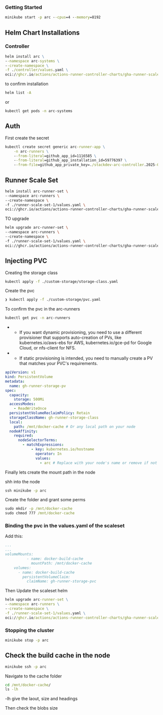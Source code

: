 ### Getting Started

```cmd
minikube start -p arc --cpus=4 --memory=8192
```

## Helm Chart Installations

### Controller

```cmd
helm install arc \
--namespace arc-systems \
--create-namespace \
-f ./controller/values.yaml \
oci://ghcr.io/actions/actions-runner-controller-charts/gha-runner-scale-set-controller
```

to confirm installation

```sh
helm list -A
```

or

```sh
kubectl get pods -n arc-systems
```

## Auth

First create the secret

```cmd
kubectl create secret generic arc-runner-app \
    -n arc-runners \
    --from-literal=github_app_id=1116585 \
    --from-literal=github_app_installation_id=59776397 \
    --from-file=github_app_private_key=./stackdev-arc-controller.2025-01-19.private-key.pem
```

## Runner Scale Set

```sh
helm install arc-runner-set \
--namespace arc-runners \
--create-namespace \
-f ./runner-scale-set-1/values.yaml \
oci://ghcr.io/actions/actions-runner-controller-charts/gha-runner-scale-set
```

TO upgrade

```sh
helm upgrade arc-runner-set \
--namespace arc-runners \
--create-namespace \
-f ./runner-scale-set-1/values.yaml \
oci://ghcr.io/actions/actions-runner-controller-charts/gha-runner-scale-set
```

## Injecting PVC

Creating the storage class

```sh
kubectl apply -f ./custom-storage/storage-class.yaml
```

Create the pvc

```sh
❯ kubectl apply -f ./custom-storage/pvc.yaml
```

To confirm the pvc in the arc-runners

```sh
kubectl get pvc -n arc-runners
```

- - If you want dynamic provisioning, you need to use a different provisioner that supports auto-creation of PVs, like kubernetes.io/aws-ebs for AWS, kubernetes.io/gce-pd for Google Cloud, or nfs-client for NFS.
- - If static provisioning is intended, you need to manually create a PV that matches your PVC's requirements.

```yml
apiVersion: v1
kind: PersistentVolume
metadata:
  name: gh-runner-storage-pv
spec:
  capacity:
    storage: 500Mi
  accessModes:
    - ReadWriteOnce
  persistentVolumeReclaimPolicy: Retain
  storageClassName: gh-runner-storage-class
  local:
    path: /mnt/docker-cache # Or any local path on your node
  nodeAffinity:
    required:
      nodeSelectorTerms:
        - matchExpressions:
            - key: kubernetes.io/hostname
              operator: In
              values:
                - arc # Replace with your node's name or remove if not needed
```

Finally lets create the mount path in the node

shh into the node

```cmd
ssh minikube -p arc
```

Create the folder and grant some perms

```cmd
sudo mkdir -p /mnt/docker-cache
sudo chmod 777 /mnt/docker-cache
```

### Binding the pvc in the values.yaml of the scaleset

Add this:

```yml
...
...
volumeMounts:
          - name: docker-build-cache
            mountPath: /mnt/docker-cache
    volumes:
      - name: docker-build-cache
        persistentVolumeClaim:
          claimName: gh-runner-storage-pvc
```

Then Update the scaleset helm

```cmd
helm upgrade arc-runner-set \
--namespace arc-runners \
--create-namespace \
-f ./runner-scale-set-1/values.yaml \
oci://ghcr.io/actions/actions-runner-controller-charts/gha-runner-scale-set

```

### Stopping the cluster

```cmd
minikube stop -p arc
```

## Check the build cache in the node

```cmd
minikube ssh -p arc
```

Navigate to the cache folder

```cmd
cd /mnt/docker-cache/
ls -lh
```

-lh give the laout, size and headings

Then check the blobs size
